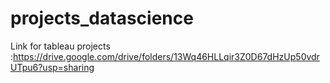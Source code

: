 # projects_datascience

Link for tableau projects  :https://drive.google.com/drive/folders/13Wq46HLLqir3Z0D67dHzUp50vdrUTpu6?usp=sharing
